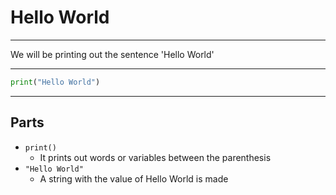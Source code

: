 # Hello World

---

We will be printing out the sentence 'Hello World'

---

``` python
print("Hello World")
```

---

## Parts

* `print()`
  + It prints out words or variables between the parenthesis
* `"Hello World"`
  + A string with the value of Hello World is made
